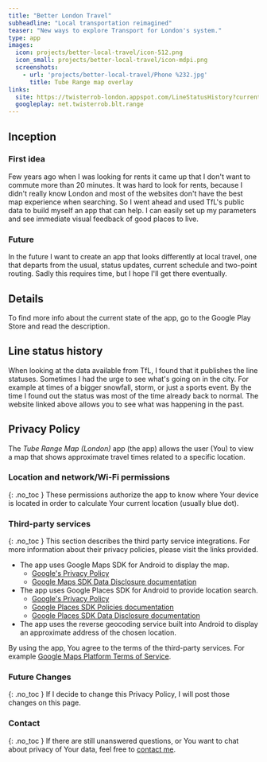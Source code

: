 ```yaml
---
title: "Better London Travel"
subheadline: "Local transportation reimagined"
teaser: "New ways to explore Transport for London's system."
type: app
images:
  icon: projects/better-local-travel/icon-512.png
  icon_small: projects/better-local-travel/icon-mdpi.png
  screenshots:
    - url: 'projects/better-local-travel/Phone %232.jpg'
      title: Tube Range map overlay
links:
  site: https://twisterrob-london.appspot.com/LineStatusHistory?current=false&errors=false
  googleplay: net.twisterrob.blt.range
---
```


## Inception

### First idea
Few years ago when I was looking for rents it came up that I don't want to commute more than 20 minutes. It was hard to look for rents, because I didn't really know London and most of the websites don't have the best map experience when searching. So I went ahead and used TfL's public data to build myself an app that can help. I can easily set up my parameters and see immediate visual feedback of good places to live.

### Future
In the future I want to create an app that looks differently at local travel, one that departs from the usual, status updates, current schedule and two-point routing. Sadly this requires time, but I hope I'll get there eventually.

## Details
To find more info about the current state of the app, go to the Google Play Store and read the description.

## Line status history
When looking at the data available from TfL, I found that it publishes the line statuses. Sometimes I had the urge to see what's going on in the city. For example at times of a bigger snowfall, storm, or just a sports event. By the time I found out the status was most of the time already back to normal. The website linked above allows you to see what was happening in the past.

## Privacy Policy

The _Tube Range Map (London)_ app (the app) allows the user (You) to view a map that shows approximate travel times related to a specific location.

### Location and network/Wi-Fi permissions
{: .no_toc }
These permissions authorize the app to know where Your device is located in order to calculate Your current location (usually blue dot).

### Third-party services
{: .no_toc }
This section describes the third party service integrations.
For more information about their privacy policies, please visit the links provided.

 * The app uses Google Maps SDK for Android to display the map.
   * [Google's Privacy Policy](https://policies.google.com/privacy)
   * [Google Maps SDK Data Disclosure documentation](https://developers.google.com/maps/documentation/android-sdk/play-data-disclosure)
 * The app uses Google Places SDK for Android to provide location search.
   * [Google's Privacy Policy](https://policies.google.com/privacy)
   * [Google Places SDK Policies documentation](https://developers.google.com/maps/documentation/places/android-sdk/policies)
   * [Google Places SDK Data Disclosure documentation](https://developers.google.com/maps/documentation/places/android-sdk/play-data-disclosure)
 * The app uses the reverse geocoding service built into Android to display an approximate address of the chosen location.

By using the app, You agree to the terms of the third-party services.
For example [Google Maps Platform Terms of Service](https://cloud.google.com/maps-platform/terms).

### Future Changes
{: .no_toc }
If I decide to change this Privacy Policy, I will post those changes on this page.

### Contact
{: .no_toc }
If there are still unanswered questions, or You want to chat about privacy of Your data, feel free to [contact&nbsp;me]({{site.baseurl}}/contact).
